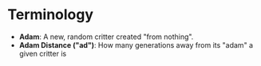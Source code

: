 # Terminology

 - **Adam**: A new, random critter created "from nothing".
 - **Adam Distance ("ad")**: How many generations away from its "adam" a given critter is